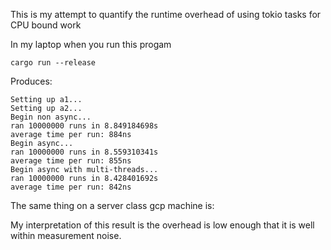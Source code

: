 This is my attempt to quantify the runtime overhead of using tokio tasks for CPU bound work


In my laptop when you run this progam

```shell
cargo run --release
```

Produces:
```
Setting up a1...
Setting up a2...
Begin non async...
ran 10000000 runs in 8.849184698s
average time per run: 884ns
Begin async...
ran 10000000 runs in 8.559310341s
average time per run: 855ns
Begin async with multi-threads...
ran 10000000 runs in 8.428401692s
average time per run: 842ns
```

The same thing on a server class gcp machine is:



My interpretation of this result is the overhead is low enough that it is well within measurement noise.
